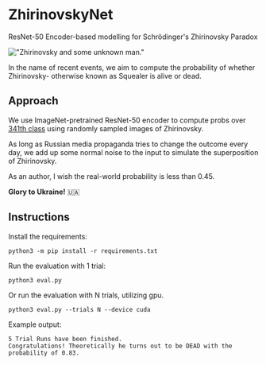 # ZhirinovskyNet
ResNet-50 Encoder-based modelling for Schrödinger's Zhirinovsky Paradox

!["Zhirinovsky and some unknown man."](https://c8.alamy.com/zooms/9/47f382ffccf04c1ebf669a14354d4957/tyfbac.jpg "Zhirinovsky and some unknown man.") 

In the name of recent events, we aim to compute the probability of whether Zhirinovsky-  otherwise known as Squealer is alive or dead. 

## Approach
We use ImageNet-pretrained ResNet-50 encoder to compute probs over [341th class](https://gist.github.com/yrevar/942d3a0ac09ec9e5eb3a#file-imagenet1000_clsidx_to_labels-txt-L342) using randomly sampled images of Zhirinovsky.

As long as Russian media propaganda tries to change the outcome every day, we add up some normal noise to the input to simulate the superposition of Zhirinovsky. 

As an author, I wish the real-world probability is less than 0.45.

**Glory to Ukraine!** 🇺🇦


## Instructions

Install the requirements:

```
python3 -m pip install -r requirements.txt
```

Run the evaluation with 1 trial:

```
python3 eval.py 
```

Or run the evaluation with N trials, utilizing gpu.


```
python3 eval.py --trials N --device cuda
```

Example output:
```
5 Trial Runs have been finished.
Congratulations! Theoretically he turns out to be DEAD with the probability of 0.83.
```